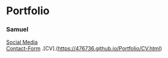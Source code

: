 # Portfolio

### Samuel

[Social Media](https://476736.github.io/Portfolio/social.html)  
[Contact-Form](https://476736.github.io/Portfolio/contact.html)
.[CV].(https://476736.github.io/Portfolio/CV.html)
